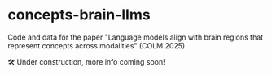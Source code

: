 # concepts-brain-llms
Code and data for the paper "Language models align with brain regions that represent concepts across modalities" (COLM 2025)

🛠️ Under construction, more info coming soon!
